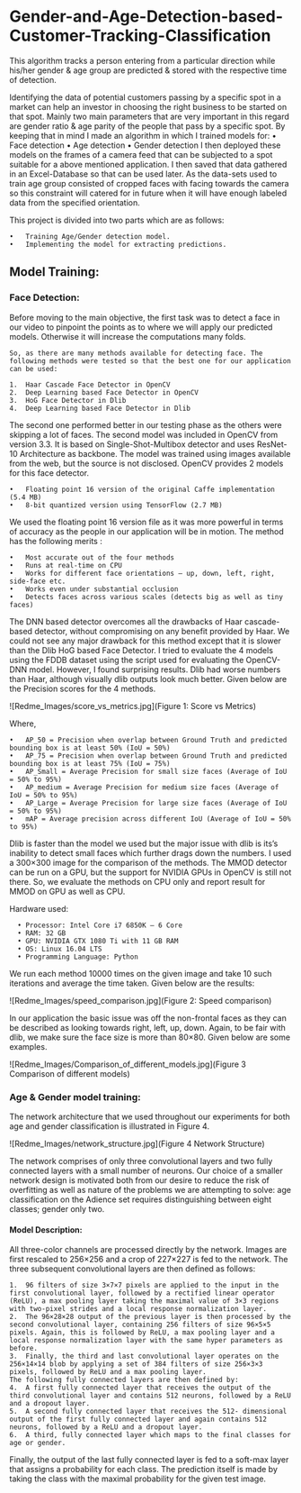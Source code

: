 # Gender-and-Age-Detection-based-Customer-Tracking-Classification
This algorithm tracks a person entering from a particular direction while his/her gender &amp; age group are predicted &amp; stored with the respective time of detection.


Identifying the data of potential customers passing by a specific spot in a market can help an investor in choosing the right business to be started on that spot. Mainly two main parameters that are very important in this regard are gender ratio & age parity of the people that pass by a specific spot. By keeping that in mind I made an algorithm in which I trained models for:
•	Face detection
•	Age detection
•	Gender detection
I then deployed these models on the frames of a camera feed that can be subjected to a spot suitable for a above mentioned application. I then saved that data gathered in an Excel-Database so that can be used later. As the data-sets used to train age group consisted of cropped faces with facing towards the camera so this constraint will catered for in future when it will have enough labeled data from the specified orientation.



This project is divided into two parts which are as follows:

    •	Training Age/Gender detection model.
    •	Implementing the model for extracting predictions.


## Model Training:

### Face Detection:
Before moving to the main objective, the first task was to detect a face in our video to pinpoint the points as to where we will apply our predicted models. Otherwise it will increase the computations many folds. 
    
    So, as there are many methods available for detecting face. The following methods were tested so that the best one for our application can be used:
    
    1.	Haar Cascade Face Detector in OpenCV
    2.	Deep Learning based Face Detector in OpenCV
    3.	HoG Face Detector in Dlib
    4.	Deep Learning based Face Detector in Dlib

The second one performed better in our testing phase as the others were skipping a lot of faces. The second model was included in OpenCV from version 3.3. It is based on Single-Shot-Multibox detector and uses ResNet-10 Architecture as backbone. The model was trained using images available from the web, but the source is not disclosed. OpenCV provides 2 models for this face detector.

    •	Floating point 16 version of the original Caffe implementation (5.4 MB)
    •	8-bit quantized version using TensorFlow (2.7 MB)


We used the floating point 16 version file as it was more powerful in terms of accuracy as the people in our application will be in motion. The method has the following merits :

    •	Most accurate out of the four methods
    •	Runs at real-time on CPU
    •	Works for different face orientations – up, down, left, right, side-face etc.
    •	Works even under substantial occlusion
    •	Detects faces across various scales (detects big as well as tiny faces)

The DNN based detector overcomes all the drawbacks of Haar cascade-based detector, without compromising on any benefit provided by Haar. We could not see any major drawback for this method except that it is slower than the Dlib HoG based Face Detector.
I tried to evaluate the 4 models using the FDDB dataset using the script used for evaluating the OpenCV-DNN model. However, I found surprising results. Dlib had worse numbers than Haar, although visually dlib outputs look much better. Given below are the Precision scores for the 4 methods.

![Redme_Images/score_vs_metrics.jpg](Figure 1: Score vs Metrics)


Where,

    •	AP_50 = Precision when overlap between Ground Truth and predicted bounding box is at least 50% (IoU = 50%)
    •	AP_75 = Precision when overlap between Ground Truth and predicted bounding box is at least 75% (IoU = 75%)
    •	AP_Small = Average Precision for small size faces (Average of IoU = 50% to 95%)
    •	AP_medium = Average Precision for medium size faces (Average of IoU = 50% to 95%)
    •	AP_Large = Average Precision for large size faces (Average of IoU = 50% to 95%)
    •	mAP = Average precision across different IoU (Average of IoU = 50% to 95%)
    
    
Dlib is faster than the model we used but the major issue with dlib is its’s inability to detect small faces which further drags down the numbers.
I used a 300×300 image for the comparison of the methods. The MMOD detector can be run on a GPU, but the support for NVIDIA GPUs in OpenCV is still not there. So, we evaluate the methods on CPU only and report result for MMOD on GPU as well as CPU.

Hardware used:

      •	Processor: Intel Core i7 6850K – 6 Core
      •	RAM: 32 GB
      •	GPU: NVIDIA GTX 1080 Ti with 11 GB RAM
      •	OS: Linux 16.04 LTS
      •	Programming Language: Python

We run each method 10000 times on the given image and take 10 such iterations and average the time taken. Given below are the results:

![Redme_Images/speed_comparison.jpg](Figure 2: Speed comparison)


In our application the basic issue was off the non-frontal faces as they can be described as looking towards right, left, up, down. Again, to be fair with dlib, we make sure the face size is more than 80×80. Given below are some examples.

![Redme_Images/Comparison_of_different_models.jpg](Figure 3 Comparison of different models)


### Age & Gender model training:
The network architecture that we used throughout our experiments for both age and gender classification is illustrated in Figure 4.

![Redme_Images/network_structure.jpg](Figure 4 Network Structure)

The network comprises of only three convolutional layers and two fully connected layers with a small number of neurons. Our choice of a smaller network design is motivated both from our desire to reduce the risk of overfitting as well as nature of the problems we are attempting to solve: age classification on the Adience set requires distinguishing between eight classes; gender only two.

#### Model Description:
All three-color channels are processed directly by the network. Images are first rescaled to 256×256 and a crop of 227×227 is fed to the network. The three subsequent convolutional layers are then defined as follows:

    1.	96 filters of size 3×7×7 pixels are applied to the input in the first convolutional layer, followed by a rectified linear operator (ReLU), a max pooling layer taking the maximal value of 3×3 regions with two-pixel strides and a local response normalization layer. 
    2.	The 96×28×28 output of the previous layer is then processed by the second convolutional layer, containing 256 filters of size 96×5×5 pixels. Again, this is followed by ReLU, a max pooling layer and a local response normalization layer with the same hyper parameters as before.
    3.	Finally, the third and last convolutional layer operates on the 256×14×14 blob by applying a set of 384 filters of size 256×3×3 pixels, followed by ReLU and a max pooling layer.
    The following fully connected layers are then defined by: 
    4.	A first fully connected layer that receives the output of the third convolutional layer and contains 512 neurons, followed by a ReLU and a dropout layer.
    5.	A second fully connected layer that receives the 512- dimensional output of the first fully connected layer and again contains 512 neurons, followed by a ReLU and a dropout layer.
    6.	A third, fully connected layer which maps to the final classes for age or gender. 

Finally, the output of the last fully connected layer is fed to a soft-max layer that assigns a probability for each class. The prediction itself is made by taking the class with the maximal probability for the given test image.


